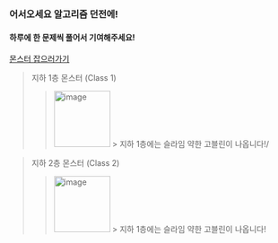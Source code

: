 
### 어서오세요 알고리즘 던전에!
#### 하루에 한 문제씩 풀어서 기여해주세요!

[몬스터 잡으러가기](https://solved.ac/class)

> 지하 1층 몬스터 (Class 1)
> > <img width="100" alt="image" src="https://user-images.githubusercontent.com/67668805/147516382-02972d2b-24ea-400d-b8d3-b2219661f4a0.png"> 
> > > 지하 1층에는 슬라임 약한 고블린이 나옵니다!/

> 지하 2층 몬스터 (Class 2)
> > <img width="100" alt="image" src="https://user-images.githubusercontent.com/67668805/147516594-ca9461c3-2616-45a9-8374-23e29973995b.png">
> > > 지하 1층에는 슬라임 약한 고블린이 나옵니다!
